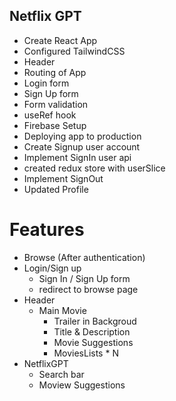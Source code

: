 ## Netflix GPT

- Create React App
- Configured TailwindCSS
- Header
- Routing of App
- Login form
- Sign Up form
- Form validation
- useRef hook
- Firebase Setup
- Deploying app to production
- Create Signup user account
- Implement SignIn user api
- created redux store with userSlice
- Implement SignOut
- Updated Profile

# Features

- Browse (After authentication)
- Login/Sign up
  - Sign In / Sign Up form
  - redirect to browse page
- Header
  - Main Movie
    - Trailer in Backgroud
    - Title & Description
    - Movie Suggestions
    - MoviesLists \* N
- NetflixGPT
  - Search bar
  - Moview Suggestions
